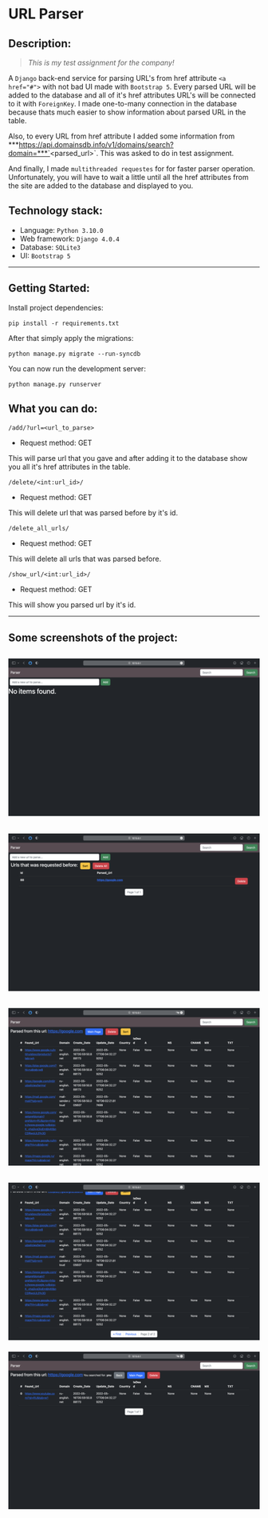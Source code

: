 # URL Parser
## Description:

> *This is my test assignment for the company!*

A `Django` back-end service for parsing URL's from href attribute `<a href="#">` with not bad UI made with `Bootstrap 5`. Every parsed URL will be added to the database and all of it's href attributes URL's will be connected to it with `ForeignKey`. I made one-to-many connection in the database because thats much easier to show information about parsed URL in the table.

Also, to every URL from href attribute I added some information from ***https://api.domainsdb.info/v1/domains/search?domain=***`<parsed_url>`. This was asked to do in test assignment.

And finally, I made `multithreaded requestes` for for faster parser operation. Unfortunately, you will have to wait a little until all the href attributes from the site are added to the database and displayed to you.


## Technology stack:
- Language: `Python 3.10.0`
- Web framework: `Django 4.0.4`
- Database: `SQLite3` 
- UI: `Bootstrap 5`

---

## Getting Started:

Install project dependencies:

    pip install -r requirements.txt

After that simply apply the migrations:

    python manage.py migrate --run-syncdb
    

You can now run the development server:

    python manage.py runserver

## What you can do:

    /add/?url=<url_to_parse> 

- Request method: GET

This will parse url that you gave and after adding it to the database show you all it's href attributes in the table.


```
/delete/<int:url_id>/
```
- Request method: GET

This will delete url that was parsed before by it's id.

```
/delete_all_urls/
```
- Request method: GET

This will delete all urls that was parsed before.

```
/show_url/<int:url_id>/
```
- Request method: GET

This will show you parsed url by it's id.

---

## Some screenshots of the project:

![This is an image](images/image1.png)
-
![This is an image](images/image2.png)
-
![This is an image](images/image3.png)
-
![This is an image](images/image4.png)
-
![This is an image](images/image5.png)